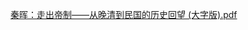 

[秦晖：走出帝制——从晚清到民国的历史回望 (大字版).pdf](https://taoste.github.io/Hello-World/eBook/yourchina/秦晖/秦晖：走出帝制——从晚清到民国的历史回望%20(大字版).pdf)
